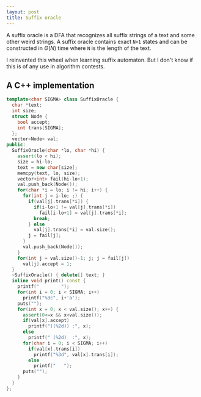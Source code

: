```yaml
---
layout: post
title: Suffix oracle
---
```


A suffix oracle is a DFA that recognizes all suffix strings of a text and some other weird strings. A suffix oracle contains exact `N+1` states and can be constructed in $\Theta(N)$ time where `N` is the length of the text.

I reinvented this wheel when learning suffix automaton. But I don't know if this is of any use in algorithm contests.

## A C++ implementation
```cpp
template<char SIGMA> class SuffixOracle {
  char *text;
  int size;
  struct Node {
    bool accept;
    int trans[SIGMA];
  };
  vector<Node> val;
public:
  SuffixOracle(char *lo, char *hi) {
    assert(lo < hi);
    size = hi-lo;
    text = new char[size];
    memcpy(text, lo, size);
    vector<int> fail(hi-lo+1);
    val.push_back(Node());
    for(char *i = lo; i != hi; i++) {
      for(int j = i-lo; ;) {
        if(val[j].trans[*i]) {
          if(i-lo+1 != val[j].trans[*i])
            fail[i-lo+1] = val[j].trans[*i];
          break;
        } else
          val[j].trans[*i] = val.size();
        j = fail[j];
      }
      val.push_back(Node());
    }
    for(int j = val.size()-1; j; j = fail[j])
      val[j].accept = 1;
  }
  ~SuffixOracle() { delete[] text; }
  inline void print() const {
    printf("        ");
    for(int i = 0; i < SIGMA; i++)
      printf("%3c", i+'a');
    puts("");
    for(int x = 0; x < val.size(); x++) {
      assert(0<=x && x<val.size());
      if(val[x].accept)
        printf("((%2d)) :", x);
      else
        printf(" (%2d)  :", x);
      for(char i = 0; i < SIGMA; i++)
        if(val[x].trans[i])
          printf("%3d", val[x].trans[i]);
        else
          printf("   ");
      puts("");
    }
  }
};
```
